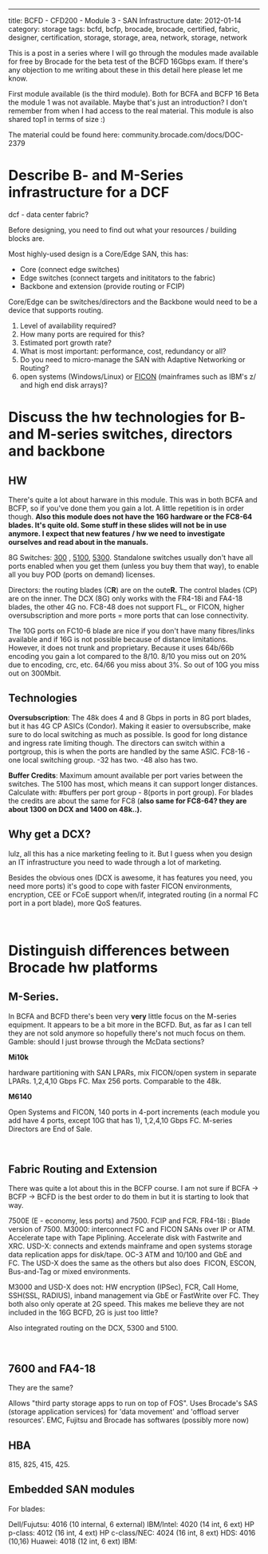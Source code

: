 ---
title: BCFD - CFD200 - Module 3 - SAN Infrastructure
date: 2012-01-14
category: storage
tags: bcfd, bcfp, brocade, brocade, certified, fabric, designer, certification, storage, storage, area, network, storage, network

This is a post in a series where I will go through the modules made available for free by Brocade for the beta test of the BCFD 16Gbps exam. If there's any objection to me writing about these in this detail here please let me know.

First module available (is the third module). Both for BCFA and BCFP 16 Beta the module 1 was not available. Maybe that's just an introduction? I don't remember from when I had access to the real material. This module is also shared top1 in terms of size :)

The material could be found here: community.brocade.com/docs/DOC-2379

# Describe B- and M-Series infrastructure for a DCF

dcf - data center fabric?

Before designing, you need to find out what your resources / building blocks are.

Most highly-used design is a Core/Edge SAN, this has:

- Core (connect edge switches)
- Edge switches (connect targets and inititators to the fabric)
- Backbone and extension (provide routing or FCIP)

Core/Edge can be switches/directors and the Backbone would need to be a device that supports routing.

1. Level of availability required?
2. How many ports are required for this?
3. Estimated port growth rate?
4. What is most important: performance, cost, redundancy or all?
5. Do you need to micro-manage the SAN with Adaptive Networking or Routing?
6. open systems (Windows/Linux) or [FICON](http://en.wikipedia.org/wiki/FICON "on wikipedia") (mainframes such as IBM's z/ and high end disk arrays)?

# Discuss the hw technologies for B- and M-series switches, directors and backbone

## HW

There's quite a lot about harware in this module. This was in both BCFA and BCFP, so if you've done them you gain a lot. A little repetition is in order though. **Also this module does not have the 16G hardware or the FC8-64 blades. It's quite old. Some stuff in these slides will not be in use anymore. I expect that new features / hw we need to investigate ourselves and read about in the manuals.**

8G Switches: [300](http://www.brocade.com/products/all/switches/product-details/300-switch/specifications.page "on brocade.com") , [5100](http://www.brocade.com/products/all/switches/product-details/5100-switch/specifications.page "on brocade.com"), [5300](http://www.brocade.com/products/all/switches/product-details/5300-switch/specifications.page "brocade.com"). Standalone switches usually don't have all ports enabled when you get them (unless you buy them that way), to enable all you buy POD (ports on demand) licenses.

Directors: the routing blades (C**R**) are on the oute**R.** The control blades (CP) are on the inner. The DCX (8G) only works with the FR4-18i and FA4-18 blades, the other 4G no. FC8-48 does not support FL\_ or FICON, higher oversubscription and more ports = more ports that can lose connectivity.

The 10G ports on FC10-6 blade are nice if you don't have many fibres/links available and if 16G is not possible because of distance limitations. However, it does not trunk and proprietary. Because it uses 64b/66b encoding you gain a lot compared to the 8/10. 8/10 you miss out on 20% due to encoding, crc, etc. 64/66 you miss about 3%. So out of 10G you miss out on 300Mbit.

## Technologies

**Oversubscription**: The 48k does 4 and 8 Gbps in ports in 8G port blades, but it has 4G CP ASICs (Condor). Making it easier to oversubscribe, make sure to do local switching as much as possible. Is good for long distance and ingress rate limiting though. The directors can switch within a portgroup, this is when the ports are handled by the same ASIC. FC8-16 - one local switching group. -32 has two. -48 also has two.

**Buffer Credits**: Maximum amount available per port varies between the switches. The 5100 has most, which means it can support longer distances. Calculate with: #buffers per port group - 8(ports in port group). For blades the credits are about the same for FC8 (**also same for FC8-64? they are about 1300 on DCX and 1400 on 48k..).**

## Why get a DCX?

lulz, all this has a nice marketing feeling to it. But I guess when you design an IT infrastructure you need to wade through a lot of marketing.

Besides the obvious ones (DCX is awesome, it has features you need, you need more ports) it's good to cope with faster FICON environments, encryption, CEE or FCoE support when/if, integrated routing (in a normal FC port in a port blade), more QoS features.

 

# Distinguish differences between Brocade hw platforms

## M-Series.

In BCFA and BCFD there's been very **very** little focus on the M-series equipment. It appears to be a bit more in the BCFD. But, as far as I can tell they are not sold anymore so hopefully there's not much focus on them. Gamble: should I just browse through the McData sections?

**Mi10k**

hardware partitioning with SAN LPARs, mix FICON/open system in separate LPARs. 1,2,4,10 Gbps FC. Max 256 ports. Comparable to the 48k.

**M6140**

Open Systems and FICON, 140 ports in 4-port increments (each module you add have 4 ports, except 10G that has 1), 1,2,4,10 Gbps FC. M-series Directors are End of Sale.

 

## Fabric Routing and Extension

There was quite a lot about this in the BCFP course. I am not sure if BCFA -> BCFP -> BCFD is the best order to do them in but it is starting to look that way.

7500E (E - economy, less ports) and 7500. FCIP and FCR. FR4-18i : Blade version of 7500. M3000: interconnect FC and FICON SANs over IP or ATM. Accelerate tape with Tape Piplining. Accelerate disk with Fastwrite and XRC. USD-X: connects and extends mainframe and open systems storage data replication apps for disk/tape. OC-3 ATM and 10/100 and GbE and FC. The USD-X does the same as the others but also does  FICON, ESCON, Bus-and-Tag or mixed environments.

M3000 and USD-X does not: HW encryption (IPSec), FCR, Call Home, SSH(SSL, RADIUS), inband management via GbE or FastWrite over FC. They both also only operate at 2G speed. This makes me believe they are not included in the 16G BCFD, 2G is just too little?

Also integrated routing on the DCX, 5300 and 5100.

 

## 7600 and FA4-18

They are the same?

Allows "third party storage apps to run on top of FOS". Uses Brocade's SAS (storage application services) for 'data movement' and 'offload server resources'. EMC, Fujitsu and Brocade has softwares (possibly more now)

## HBA

815, 825, 415, 425.

## Embedded SAN modules

For blades:

Dell/Fujutsu: 4016 (10 internal, 6 external) IBM/Intel: 4020 (14 int, 6 ext) HP p-class: 4012 (16 int, 4 ext) HP c-class/NEC: 4024 (16 int, 8 ext) HDS: 4016 (10,16) Huawei: 4018 (12 int, 6 ext) IBM:
